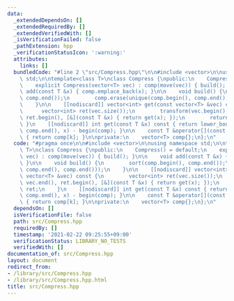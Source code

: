 ```yaml
---
data:
  _extendedDependsOn: []
  _extendedRequiredBy: []
  _extendedVerifiedWith: []
  _isVerificationFailed: false
  _pathExtension: hpp
  _verificationStatusIcon: ':warning:'
  attributes:
    links: []
  bundledCode: "#line 2 \"src/Compress.hpp\"\n\n#include <vector>\n\nusing namespace\
    \ std;\n\ntemplate<class T>\nclass Compress {\npublic:\n    Compress() = default;\n\
    \    explicit Compress(vector<T> vec) : comp(move(vec)) { build(); }\n\n    void\
    \ add(const T &x) { comp.emplace_back(x); }\n\n    void build() {\n        sort(comp.begin(),\
    \ comp.end());\n        comp.erase(unique(comp.begin(), comp.end(), comp.end()));\n\
    \    }\n\n    [[nodiscard]] vector<int> get(const vector<T> &vec) const {\n  \
    \      vector<int> ret(vec.size());\n        transform(vec.begin(), vec.end(),\
    \ ret.begin(), [&](const T &x) { return get(x); });\n        return ret;\n   \
    \ }\n    [[nodiscard]] int get(const T &x) const { return lower_bound(comp.begin(),\
    \ comp.end(), x) - begin(comp); }\n\n    const T &operator[](const int k) const\
    \ { return comp[k]; }\n\nprivate:\n    vector<T> comp{};\n};\n"
  code: "#pragma once\n\n#include <vector>\n\nusing namespace std;\n\ntemplate<class\
    \ T>\nclass Compress {\npublic:\n    Compress() = default;\n    explicit Compress(vector<T>\
    \ vec) : comp(move(vec)) { build(); }\n\n    void add(const T &x) { comp.emplace_back(x);\
    \ }\n\n    void build() {\n        sort(comp.begin(), comp.end());\n        comp.erase(unique(comp.begin(),\
    \ comp.end(), comp.end()));\n    }\n\n    [[nodiscard]] vector<int> get(const\
    \ vector<T> &vec) const {\n        vector<int> ret(vec.size());\n        transform(vec.begin(),\
    \ vec.end(), ret.begin(), [&](const T &x) { return get(x); });\n        return\
    \ ret;\n    }\n    [[nodiscard]] int get(const T &x) const { return lower_bound(comp.begin(),\
    \ comp.end(), x) - begin(comp); }\n\n    const T &operator[](const int k) const\
    \ { return comp[k]; }\n\nprivate:\n    vector<T> comp{};\n};\n"
  dependsOn: []
  isVerificationFile: false
  path: src/Compress.hpp
  requiredBy: []
  timestamp: '2021-02-22 09:25:55+09:00'
  verificationStatus: LIBRARY_NO_TESTS
  verifiedWith: []
documentation_of: src/Compress.hpp
layout: document
redirect_from:
- /library/src/Compress.hpp
- /library/src/Compress.hpp.html
title: src/Compress.hpp
---
```

